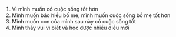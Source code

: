 1. Vì mình muốn có cuộc sống tốt hơn
2. Mình muốn báo hiếu bố mẹ, mình muốn cuộc sống bố mẹ tốt hơn
3. Mình muốn con của mình sau này có cuộc sống tốt
4. Mình thấy vui vì biết và học được nhiều điều mới